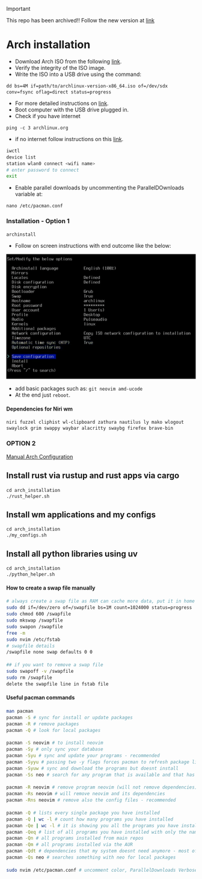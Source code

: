 > [!IMPORTANT]
> This repo has been archived!!
> Follow the new version at [link](https://github.com/jokyv/dotfiles)

# Arch installation

- Download Arch ISO from the following [link](https://archlinux.org/download/).
- Verify the integrity of the ISO image.
- Write the ISO into a USB drive using the command:

```console
dd bs=4M if=path/to/archlinux-version-x86_64.iso of=/dev/sdx conv=fsync oflag=direct status=progress
```

- For more detailed instructions on [link](https://wiki.archlinux.org/title/USB_flash_installation_medium).
- Boot computer with the USB drive plugged in.
- Check if you have internet

```console
ping -c 3 archlinux.org
```

- if no internet follow instructions on this [link](https://wiki.archlinux.org/index.php/Iwd#iwctl).

```bash
iwctl
device list
station wlan0 connect <wifi name>
# enter password to connect
exit
```

- Enable parallel downloads by uncommenting the ParallelDOwnloads variable at:

```console
nano /etc/pacman.conf
```

### Installation - Option 1

```console
archinstall
```

- Follow on screen instructions with end outcome like the below:

![Arch installation](images/archinstallation.png)

- add basic packages such as: `git neovim amd-ucode`
- At the end just `reboot`.

#### Dependencies for Niri wm

```
niri fuzzel cliphist wl-clipboard zathura nautilus ly mako wlogout swaylock grim swappy waybar alacritty swaybg firefox brave-bin
```

### OPTION 2

[Manual Arch Configuration](https://github.com/jokyv/arch_installation/wiki/Manual-Arch-Configuration)

## Install rust via rustup and rust apps via cargo

```
cd arch_installation
./rust_helper.sh
```

## Install wm applications and my configs

```
cd arch_installation
./my_configs.sh
```

## Install all python libraries using uv

```
cd arch_installation
./python_helper.sh
```

#### How to create a swap file manually

```bash
# always create a swap file as RAM can cache more data, put it in home directory.
sudo dd if=/dev/zero of=/swapfile bs=1M count=1024000 status=progress
sudo chmod 600 /swapfile
sudo mkswap /swapfile
sudo swapon /swapfile
free -m
sudo nvim /etc/fstab
# swapfile details
/swapfile none swap defaults 0 0

## if you want to remove a swap file
sudo swapoff -v /swapfile
sudo rm /swapfile
delete the swapfile line in fstab file
```

#### Useful pacman commands

```bash
man pacman
pacman -S # sync for install or update packages
pacman -R # remove packages
pacman -Q # look for local packages

pacman -S neovim # to install neovim
pacman -Sy # only sync your database
pacman -Syu # sync and update your programs - recommended
pacman -Syyu # passing two -y flags forces pacman to refresh package list
pacman -Syuw # sync and download the programs but doesnt install
pacman -Ss neo # search for any program that is available and that has 'neo' 

pacman -R neovim # remove program neovim (will not remove dependencies)
pacman -Rs neovim # will remove neovim and its dependencies
pacman -Rns neovim # remove also the config files - recommended

pacman -Q # lists every single package you have installed
pacman -Q | wc -l # count how many programs you have installed
pacman -Qe | wc -l # it is showing you all the programs you have installed
pacman -Qeq # list of all programs you have installed with only the names - recommended
pacman -Qn # all programs installed from main repos
pacman -Qm # all programs installed via the AUR
pacman -Qdt # dependencies that my system doesnt need anymore - most of time :)
pacman -Qs neo # searches something with neo for local packages

sudo nvim /etc/pacman.conf # uncomment color, ParallelDownloads VerbosePkgLists
```
